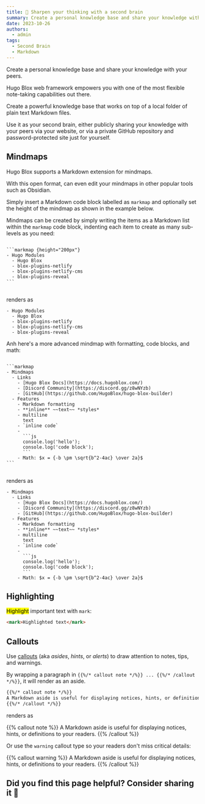 ```yaml
---
title: 🧠 Sharpen your thinking with a second brain
summary: Create a personal knowledge base and share your knowledge with your peers.
date: 2023-10-26
authors:
  - admin
tags:
  - Second Brain
  - Markdown
---
```


Create a personal knowledge base and share your knowledge with your peers.

Hugo Blox web framework empowers you with one of the most flexible note-taking capabilities out there.

Create a powerful knowledge base that works on top of a local folder of plain text Markdown files.

Use it as your second brain, either publicly sharing your knowledge with your peers via your website, or via a private GitHub repository and password-protected site just for yourself.

## Mindmaps

Hugo Blox supports a Markdown extension for mindmaps.

With this open format, can even edit your mindmaps in other popular tools such as Obsidian.

Simply insert a Markdown code block labelled as `markmap` and optionally set the height of the mindmap as shown in the example below.

Mindmaps can be created by simply writing the items as a Markdown list within the `markmap` code block, indenting each item to create as many sub-levels as you need:

<div class="highlight">
<pre class="chroma">
<code>
```markmap {height="200px"}
- Hugo Modules
  - Hugo Blox
  - blox-plugins-netlify
  - blox-plugins-netlify-cms
  - blox-plugins-reveal
```
</code>
</pre>
</div>

renders as

```markmap {height="200px"}
- Hugo Modules
  - Hugo Blox
  - blox-plugins-netlify
  - blox-plugins-netlify-cms
  - blox-plugins-reveal
```

Anh here's a more advanced mindmap with formatting, code blocks, and math:

<div class="highlight">
<pre class="chroma">
<code>
```markmap
- Mindmaps
  - Links
    - [Hugo Blox Docs](https://docs.hugoblox.com/)
    - [Discord Community](https://discord.gg/z8wNYzb)
    - [GitHub](https://github.com/HugoBlox/hugo-blox-builder)
  - Features
    - Markdown formatting
    - **inline** ~~text~~ *styles*
    - multiline
      text
    - `inline code`
    -
      ```js
      console.log('hello');
      console.log('code block');
      ```
    - Math: $x = {-b \pm \sqrt{b^2-4ac} \over 2a}$
```
</code>
</pre>
</div>

renders as

```markmap
- Mindmaps
  - Links
    - [Hugo Blox Docs](https://docs.hugoblox.com/)
    - [Discord Community](https://discord.gg/z8wNYzb)
    - [GitHub](https://github.com/HugoBlox/hugo-blox-builder)
  - Features
    - Markdown formatting
    - **inline** ~~text~~ *styles*
    - multiline
      text
    - `inline code`
    -
      ```js
      console.log('hello');
      console.log('code block');
      ```
    - Math: $x = {-b \pm \sqrt{b^2-4ac} \over 2a}$
```

## Highlighting

<mark>Highlight</mark> important text with `mark`:

```html
<mark>Highlighted text</mark>
```

## Callouts

Use [callouts](https://docs.hugoblox.com/reference/markdown/#callouts) (aka _asides_, _hints_, or _alerts_) to draw attention to notes, tips, and warnings.

By wrapping a paragraph in `{{%/* callout note */%}} ... {{%/* /callout */%}}`, it will render as an aside.

```markdown
{{%/* callout note */%}}
A Markdown aside is useful for displaying notices, hints, or definitions to your readers.
{{%/* /callout */%}}
```

renders as

{{% callout note %}}
A Markdown aside is useful for displaying notices, hints, or definitions to your readers.
{{% /callout %}}

Or use the `warning` callout type so your readers don't miss critical details:

{{% callout warning %}}
A Markdown aside is useful for displaying notices, hints, or definitions to your readers.
{{% /callout %}}

## Did you find this page helpful? Consider sharing it 🙌
